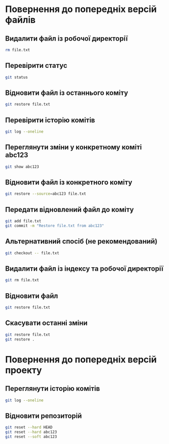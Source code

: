 # Повернення до попередніх версій файлів

## Видалити файл із робочої директорії
```bash
rm file.txt
```

## Перевірити статус
```bash
git status
```

## Відновити файл із останнього коміту
```bash
git restore file.txt
```

## Перевірити історію комітів
```bash
git log --oneline
```

## Переглянути зміни у конкретному коміті abc123
```bash
git show abc123
```

## Відновити файл із конкретного коміту
```bash
git restore --source=abc123 file.txt
```

## Передати відновлений файл до коміту
```bash
git add file.txt
git commit -m "Restore file.txt from abc123"
```

## Альтернативний спосіб (не рекомендований)
```bash
git checkout -- file.txt
```

## Видалити файл із індексу та робочої директорії
```bash
git rm file.txt
```

## Відновити файл
```bash
git restore file.txt
```

## Скасувати останні зміни
```bash
git restore file.txt
git restore .
```

# Повернення до попередніх версій проекту

## Переглянути історію комітів
```bash
git log --oneline
```

## Відновити репозиторій
```bash
git reset --hard HEAD
git reset --hard abc123
git reset --soft abc123
```
